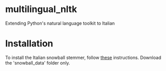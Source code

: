 # multilingual_nltk
Extending Python's natural language toolkit to Italian

# Installation
To install the Italian snowball stemmer, follow [these] instructions. Download the 'snowball_data' folder only.

[these]: http://www.nltk.org/data.html
